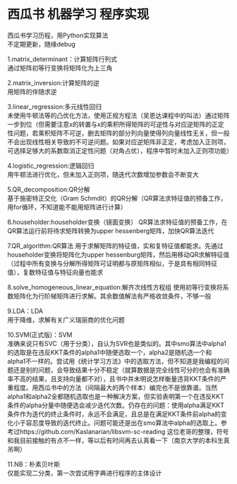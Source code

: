 # 西瓜书 机器学习 程序实现
西瓜书学习历程，用Python实现算法  
不定期更新，随缘debug  
  
1.matrix_determinant：计算矩阵行列式  
通过矩阵初等行变换将矩阵化为上三角  
  
  
2.matrix_inversion:计算矩阵的逆  
用矩阵的伴随求逆  
  
  
3.linear_regression:多元线性回归  
未使用牛顿法等的凸优化方法，使用正规方程法（吴恩达课程中的叫法）通过矩阵一步到位（但需要注意x的转置与x的乘积所得矩阵的可逆性与对应逆矩阵的正定性问题，若乘积矩阵不可逆，删去矩阵的部分列向量使得列向量线性无关，但一般不会出现线性相关导致的不可逆问题。如果对应逆矩阵非正定，考虑加入正则项，可选择足够大的系数取消正定性问题（对角占优），程序中暂时未加入正则项功能）  
  
  
4.logistic_regression:逻辑回归  
用牛顿法进行优化，但未加入正则项，随迭代次数增加参数会不断变大  
  
  
5.QR_decomposition:QR分解  
基于施密特正交化（Gram Schmdit）的QR分解（QR算法求特征值的预备工作，用for循环，不知道能不能用矩阵进行计算）  
  
  
6.householder:householder变换（镜面变换）
QR算法求特征值的预备工作，在QR算法运行前将待求矩阵转换为upper hessenberg矩阵，加快QR算法迭代  
  
  
7.QR_algorithm:QR算法
用于求解矩阵的特征值，实和复特征值都能求。先通过householder变换将矩阵化为upper hessenburg矩阵，然后用移动QR求解特征值（过程中所有变换与分解所得矩阵可证明都与原矩阵相似，于是具有相同特征值），复数特征值与特征向量也能求  
  
  
8.solve_homogeneous_linear_equation:解齐次线性方程组
使用初等行变换将系数矩阵化为行阶梯矩阵进行求解。其余数值解法有严格收敛条件，不够一般  
  
  
9.LDA：LDA  
用于降维，求解有关广义瑞丽商的优化问题  
  
  
10.SVM(正式版)：SVM  
准确来说只有SVC（用于分类），自认为SVR也是类似的。其中smo算法中alpha1的选取是在违反KKT条件的alpha1中随便选取一个，alpha2是随机选一个和alpha1不一样的。尝试用《统计学习方法》中的选取方法，但不知道是我编程的问题还是别的问题，会导致结果十分不稳定（就算数据是完全线性可分的也会有准确率不高的结果，且支持向量都不对），且书中并未明说怎样衡量违背KKT条件的严重程度。用西瓜书中的方法（间隔最大的两个样本）编完也不是很靠谱。当然alpha1和alpha2全都随机选取也是一种解决方案，但实验表明第一个在违反KKT条件的alpha分量中随便选会减少迭代次数。仍存在的问题：使用alpha满足KKT条件作为迭代的终止条件时，永远不会满足，且总是在满足KKT条件前alpha的变化小于容忍度导致的迭代终止。问题可能还是出在smo算法中alpha的选取上。参考过https://github.com/Kaslanarian/libsvm-sc-reading 这位老哥的整理，符号和我目前接触的有点不一样，等以后有时间再去认真看一下（南京大学的本科生真吊啊）  
  
  
11.NB：朴素贝叶斯  
仅能实现二分类，第一次尝试用字典进行程序的主体设计
